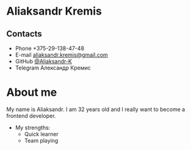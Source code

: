 # Aliaksandr Kremis

## Contacts

* Phone +375-29-138-47-48
* E-mail aliaksandr.kremis@gmail.com
* GitHub [@Aliaksandr-K](https://github.com/Aliaksandr-K)
* Telegram Александр Кремис

# About me
 
 My name is Aliaksandr. I am 32 years old and I really want to become a frontend developer.
 
 * My strengths:
     + Quick learner
     + Team playing
